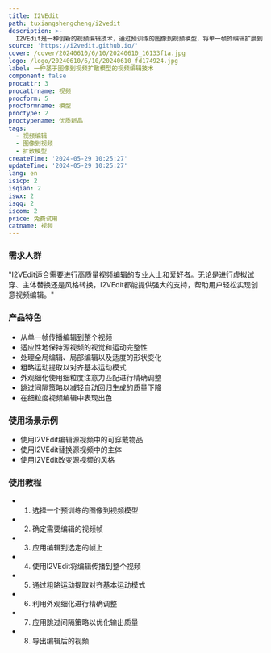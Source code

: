```yaml
---
title: I2VEdit
path: tuxiangshengcheng/i2vedit
description: >-
  I2VEdit是一种创新的视频编辑技术，通过预训练的图像到视频模型，将单一帧的编辑扩展到整个视频。这项技术能够适应性地保持源视频的视觉和运动完整性，并有效处理全局编辑、局部编辑以及适度的形状变化，这是现有方法所不能实现的。I2VEdit的核心包括两个主要过程：粗略运动提取和外观细化，通过粗粒度注意力匹配进行精确调整。此外，还引入了跳过间隔策略，以减轻多个视频片段自动回归生成过程中的质量下降。实验结果表明，I2VEdit在细粒度视频编辑方面的优越性能，证明了其能够产生高质量、时间一致的输出。
source: 'https://i2vedit.github.io/'
cover: /cover/20240610/6/10/20240610_16133f1a.jpg
logo: /logo/20240610/6/10/20240610_fd174924.jpg
label: 一种基于图像到视频扩散模型的视频编辑技术
component: false
procattr: 3
procattrname: 视频
procform: 5
procformname: 模型
proctype: 2
proctypename: 优质新品
tags:
  - 视频编辑
  - 图像到视频
  - 扩散模型
createTime: '2024-05-29 10:25:27'
updateTime: '2024-05-29 10:25:27'
lang: en
isicp: 2
isqian: 2
iswx: 2
isqq: 2
iscom: 2
price: 免费试用
catname: 视频
---
```




### 需求人群
"I2VEdit适合需要进行高质量视频编辑的专业人士和爱好者。无论是进行虚拟试穿、主体替换还是风格转换，I2VEdit都能提供强大的支持，帮助用户轻松实现创意视频编辑。"

### 产品特色
* 从单一帧传播编辑到整个视频
* 适应性地保持源视频的视觉和运动完整性
* 处理全局编辑、局部编辑以及适度的形状变化
* 粗略运动提取以对齐基本运动模式
* 外观细化使用细粒度注意力匹配进行精确调整
* 跳过间隔策略以减轻自动回归生成的质量下降
* 在细粒度视频编辑中表现出色

### 使用场景示例
* 使用I2VEdit编辑源视频中的可穿戴物品
* 使用I2VEdit替换源视频中的主体
* 使用I2VEdit改变源视频的风格

### 使用教程
* 1. 选择一个预训练的图像到视频模型
* 2. 确定需要编辑的视频帧
* 3. 应用编辑到选定的帧上
* 4. 使用I2VEdit将编辑传播到整个视频
* 5. 通过粗略运动提取对齐基本运动模式
* 6. 利用外观细化进行精确调整
* 7. 应用跳过间隔策略以优化输出质量
* 8. 导出编辑后的视频

  
